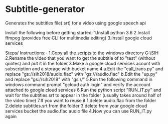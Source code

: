 # Subtitle-generator
Generates the subtitles file(.srt) for a video using google speech api

Install the following before getting started:
1.Install python 3.6
2.Install ffmpeg (provides free CLI for multimedia editing)
3.Install google cloud services

Steps/ Instructions:-
1.Copy all the scripts to the windows directory G:\SIH\
2.Rename the video that you want to get the subtitle of to "test" (without quotes) and put it in the folder
3.Make a google cloud services acount with subscription and a storage with bucket name <urname>
4.a.Edit the "call_trans.py" and replace "gs://sih2018/audio.flac" with "gs://<urname>/audio.flac"
  b.Edit the "up.py" and replace "gs://sih2018" with "gs://<urname>"
5.Run the following command in windows command prompt "gcloud auth login" and verify the account attached to google cloud services
6.Run the python script "RUN_IT.py" and wait for the subtitles.srt to appear in the folder 
(usually takes around half of the video time)
7.If you want to reuse it
  1.delete audio.flac from the folder
  2.delete subtitles.srt from the folder
  3.delete from your google cloud services bucket the audio.flac audio file
  4.Now you can use RUN_IT.py again
